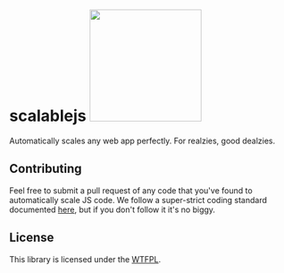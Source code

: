 scalablejs <img src="http://i.imgur.com/qJTD9T6.png" width="200px" />
==========

Automatically scales any web app perfectly. For realzies, good dealzies.

## Contributing

Feel free to submit a pull request of any code that you've found to automatically scale JS code. We follow a super-strict coding standard documented [here](https://github.com/airbnb/javascript), but if you don't follow it it's no biggy.

## License

This library is licensed under the [WTFPL](http://www.wtfpl.net/about/).
